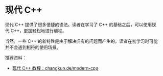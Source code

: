 # 现代 C++

现代 C++ 提供了很多便捷的语法。读者在学习了 C++ 的基础之后，可以使用现代 C++，更加轻松地进行编程。

当然，一些 C++ 的新特性是由于解决旧有的问题而产生的，读者在初学习时可能并不会遇到相符的使用场景。

推荐资料：

- [现代 C++ 教程：changkun.de/modern-cpp](https://changkun.de/modern-cpp/)
